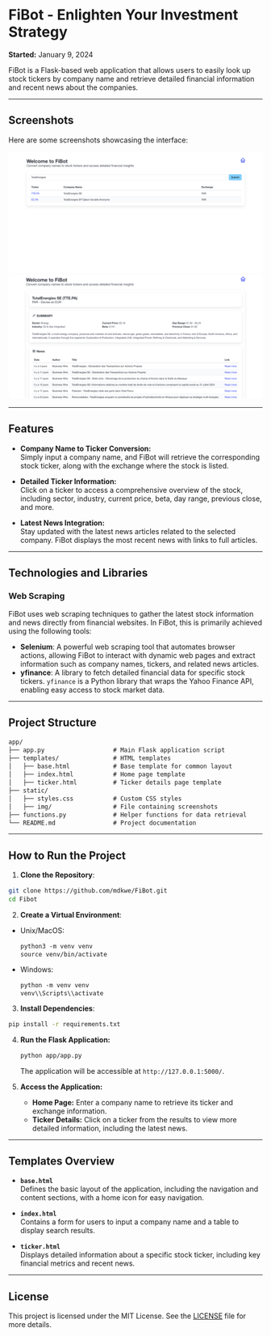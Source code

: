 
# FiBot - Enlighten Your Investment Strategy

**Started:** January 9, 2024

FiBot is a Flask-based web application that allows users to easily look up stock tickers by company name and retrieve detailed financial information and recent news about the companies.

---

## Screenshots

Here are some screenshots showcasing the interface:

![image_search](app/static/img/search_company_name.png)
![image_ticker](app/static/img/ticker_and_detail.png)

---

## Features

- **Company Name to Ticker Conversion:**  
  Simply input a company name, and FiBot will retrieve the corresponding stock ticker, along with the exchange where the stock is listed.

- **Detailed Ticker Information:**  
  Click on a ticker to access a comprehensive overview of the stock, including sector, industry, current price, beta, day range, previous close, and more.

- **Latest News Integration:**  
  Stay updated with the latest news articles related to the selected company. FiBot displays the most recent news with links to full articles.

---

## Technologies and Libraries

### Web Scraping

FiBot uses web scraping techniques to gather the latest stock information and news directly from financial websites. In FiBot, this is primarily achieved using the following tools:
- **Selenium**: A powerful web scraping tool that automates browser actions, allowing FiBot to interact with dynamic web pages and extract information such as company names, tickers, and related news articles.
- **yfinance**: A library to fetch detailed financial data for specific stock tickers. `yfinance` is a Python library that wraps the Yahoo Finance API, enabling easy access to stock market data.

---

## Project Structure

```plaintext
app/
├── app.py                   # Main Flask application script
├── templates/               # HTML templates
│   ├── base.html            # Base template for common layout
│   ├── index.html           # Home page template
│   ├── ticker.html          # Ticker details page template
├── static/
│   ├── styles.css           # Custom CSS styles
│   ├── img/                 # File containing screenshots
├── functions.py             # Helper functions for data retrieval
└── README.md                # Project documentation
```

---

## How to Run the Project

1. **Clone the Repository**:
```bash
git clone https://github.com/mdkwe/FiBot.git
cd Fibot
```

2. **Create a Virtual Environment**:
- Unix/MacOS:
  ```
  python3 -m venv venv
  source venv/bin/activate
  ```
- Windows:
  ```
  python -m venv venv
  venv\\Scripts\\activate
  ```

3. **Install Dependencies**:
```bash
pip install -r requirements.txt
```

4. **Run the Flask Application:**

   ```bash
   python app/app.py
   ```

   The application will be accessible at `http://127.0.0.1:5000/`.

5. **Access the Application:**

   - **Home Page:** Enter a company name to retrieve its ticker and exchange information.
   - **Ticker Details:** Click on a ticker from the results to view more detailed information, including the latest news.

---

## Templates Overview

- **`base.html`**  
  Defines the basic layout of the application, including the navigation and content sections, with a home icon for easy navigation.

- **`index.html`**  
  Contains a form for users to input a company name and a table to display search results.

- **`ticker.html`**  
  Displays detailed information about a specific stock ticker, including key financial metrics and recent news.

---

## License

This project is licensed under the MIT License. See the [LICENSE](LICENSE) file for more details.
